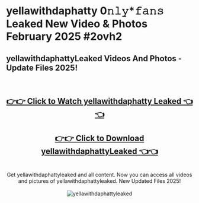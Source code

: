 # yellawithdaphatty 0𝚗𝚕𝚢*𝚏𝚊𝚗𝚜 Leaked New Video & Photos February 2025 #2ovh2

<h2>yellawithdaphattyLeaked Videos And Photos - Update Files 2025!</h2>
<br>
<div align="center">
<h2><a href="https://mediaupload.pro?title=yellawithdaphatty&ref=11F" rel="nofollow">👉👉 Click to Watch yellawithdaphatty Leaked 👈👈</a></h2>
<h2><a href="https://mediaupload.pro?title=yellawithdaphatty&ref=11F" rel="nofollow">👉👉 Click to Download yellawithdaphattyLeaked 👈👈</a></h2>
<br>
Get yellawithdaphattyleaked and all content. Now you can access all videos and pictures of yellawithdaphattyleaked. New Updated Files 2025!
<br>
<br>
<a href="https://mediaupload.pro?title=yellawithdaphatty&ref=11F" rel="nofollow" data-target="animated-image.originalLink"><img src="https://i.ibb.co/Gkj2r4b/banner.png" alt="yellawithdaphattyleaked" style="max-width: 100%; display: inline-block;" data-target="animated-image.originalImage"></a>
</div>
<br>

